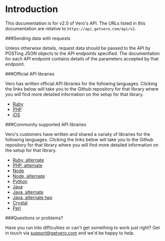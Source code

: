 # Introduction

This documentation is for v2.0 of Vero's API. The URLs listed in this documentation are relative to `https://api.getvero.com/api/v2`.

###Sending data with requests

Unless otherwise details, request data should be passed to the API by POSTing JSON objects to the API endpoints specified. The documentation for each API endpoint contains details of the parameters accepted by that endpoint. 

###Official API libraries

Vero has written official API libraries for the following languages. Clicking the links below will take you to the Github repository for that library where you will find more detailed information on the setup for that library.

- [Ruby](https://github.com/getvero/vero)
- [PHP](https://github.com/getvero/vero-php)
- [iOS](https://github.com/getvero/vero-ios)

###Community supported API libraries

Vero's customers have written and shared a variaty of libraries for the following languages. Clicking the links below will take you to the Github repository for that library where you will find more detailed information on the setup for that library.

- [Ruby, alternate](https://github.com/shaneog/vero-ruby)
- [PHP, alternate](https://github.com/ArturKp/vero-php-api)
- [Node](https://github.com/hubdoc/vero-node)
- [Node, alternate](https://github.com/devmach/vero)
- [Python](https://github.com/waveaccounting/vero-python)
- [Java](https://github.com/mandaebrasil/vero-java)
- [Java, alternate](https://github.com/szagriichuk/vero-java)
- [Java, alternate two](https://github.com/mandaebrasil/vero-java)
- [Crystal](https://github.com/rebyn/vero-crystal)
- [Perl](https://github.com/carloslima/vero-api-pm)

###Questions or problems?

Have you run into difficulties or can't get something to work just right? Get in touch via [support@getvero.com](mailto:support@getvero.com) and we'd be happy to help.

